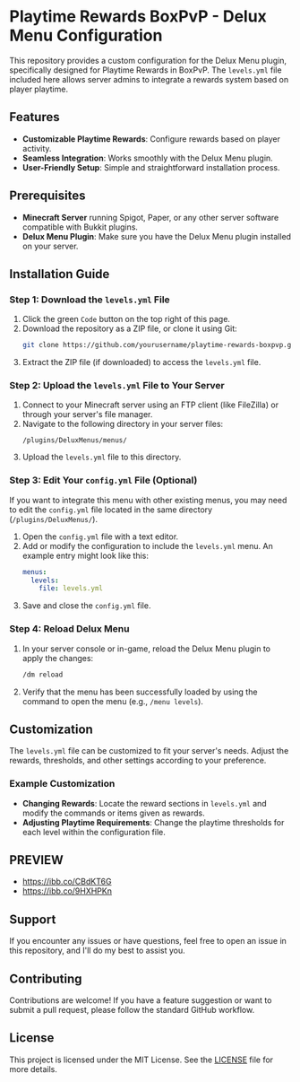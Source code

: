 # Playtime Rewards BoxPvP - Delux Menu Configuration

This repository provides a custom configuration for the Delux Menu plugin, specifically designed for Playtime Rewards in BoxPvP. The `levels.yml` file included here allows server admins to integrate a rewards system based on player playtime.

## Features

- **Customizable Playtime Rewards**: Configure rewards based on player activity.
- **Seamless Integration**: Works smoothly with the Delux Menu plugin.
- **User-Friendly Setup**: Simple and straightforward installation process.

## Prerequisites

- **Minecraft Server** running Spigot, Paper, or any other server software compatible with Bukkit plugins.
- **Delux Menu Plugin**: Make sure you have the Delux Menu plugin installed on your server.

## Installation Guide

### Step 1: Download the `levels.yml` File

1. Click the green `Code` button on the top right of this page.
2. Download the repository as a ZIP file, or clone it using Git:
    ```bash
    git clone https://github.com/yourusername/playtime-rewards-boxpvp.git
    ```
3. Extract the ZIP file (if downloaded) to access the `levels.yml` file.

### Step 2: Upload the `levels.yml` File to Your Server

1. Connect to your Minecraft server using an FTP client (like FileZilla) or through your server's file manager.
2. Navigate to the following directory in your server files:
    ```
    /plugins/DeluxMenus/menus/
    ```
3. Upload the `levels.yml` file to this directory.

### Step 3: Edit Your `config.yml` File (Optional)

If you want to integrate this menu with other existing menus, you may need to edit the `config.yml` file located in the same directory (`/plugins/DeluxMenus/`).

1. Open the `config.yml` file with a text editor.
2. Add or modify the configuration to include the `levels.yml` menu. An example entry might look like this:
    ```yaml
    menus:
      levels:
        file: levels.yml
    ```
3. Save and close the `config.yml` file.

### Step 4: Reload Delux Menu

1. In your server console or in-game, reload the Delux Menu plugin to apply the changes:
    ```bash
    /dm reload
    ```
2. Verify that the menu has been successfully loaded by using the command to open the menu (e.g., `/menu levels`).

## Customization

The `levels.yml` file can be customized to fit your server's needs. Adjust the rewards, thresholds, and other settings according to your preference.

### Example Customization

- **Changing Rewards**: Locate the reward sections in `levels.yml` and modify the commands or items given as rewards.
- **Adjusting Playtime Requirements**: Change the playtime thresholds for each level within the configuration file.

## PREVIEW
- https://ibb.co/CBdKT6G
- https://ibb.co/9HXHPKn
  
## Support

If you encounter any issues or have questions, feel free to open an issue in this repository, and I'll do my best to assist you.

## Contributing

Contributions are welcome! If you have a feature suggestion or want to submit a pull request, please follow the standard GitHub workflow.

## License

This project is licensed under the MIT License. See the [LICENSE](LICENSE) file for more details.
